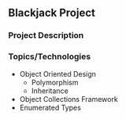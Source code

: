 ## Blackjack Project


### Project Description


### Topics/Technologies
* Object Oriented Design
	* Polymorphism
	* Inheritance
* Object Collections Framework
* Enumerated Types